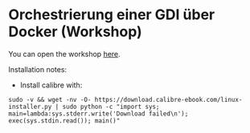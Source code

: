 # Orchestrierung einer GDI über Docker (Workshop)

You can open the workshop [here](https://terrestris.github.io/docker-ws/).

Installation notes:

* Install calibre with:
```
sudo -v && wget -nv -O- https://download.calibre-ebook.com/linux-installer.py | sudo python -c "import sys; main=lambda:sys.stderr.write('Download failed\n'); exec(sys.stdin.read()); main()"
```

